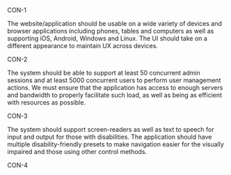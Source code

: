 CON-1

The website/application should be usable on a wide variety of devices and
browser applications including phones, tables and computers as well as
supporting iOS, Android, Windows and Linux. The UI should take on a
different appearance to maintain UX across devices.

CON-2

The system should be able to support at least 50 concurrent admin sessions
and at least 5000 concurrent users to perform user management actions. We
must ensure that the application has access to enough servers and bandwidth to
properly facilitate such load, as well as being as efficient with resources as
possible.

CON-3

The system should support screen-readers as well as text to speech for input and 
output for those with disabilities. The application should have multiple 
disability-friendly presets to make navigation easier for the visually impaired 
and those using other control methods.

CON-4


